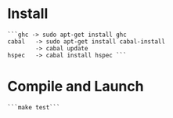 # Install
    ```ghc -> sudo apt-get install ghc
    cabal   -> sudo apt-get install cabal-install
            -> cabal update
    hspec   -> cabal install hspec ```
# Compile and Launch
    ```make test```
